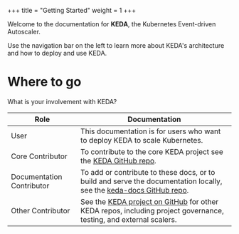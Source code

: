+++
title = "Getting Started"
weight = 1
+++

Welcome to the documentation for **KEDA**, the Kubernetes Event-driven Autoscaler. 

Use the navigation bar on the left to learn more about KEDA's architecture  and how to deploy and use KEDA.

Where to go
===========

What is your involvement with KEDA?

| Role                      | Documentation                                                                                                                                                |
|---------------------------|--------------------------------------------------------------------------------------------------------------------------------------------------------------|
| User                      | This documentation is for users who want to deploy KEDA to scale Kubernetes.                                                                                 |
| Core Contributor          | To contribute to the core KEDA project see the [KEDA GitHub repo](https://github.com/kedacore/keda).                                                         |
| Documentation Contributor | To add or contribute to these docs, or to build and serve the documentation locally, see the [keda-docs GitHub repo](https://github.com/kedacore/keda-docs). |
| Other Contributor         | See the [KEDA project on GitHub](https://github.com/kedacore/) for other KEDA repos, including project governance, testing, and external scalers.            |

